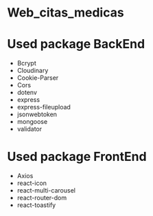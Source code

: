 # Web_citas_medicas

# Used package BackEnd

- Bcrypt
- Cloudinary
- Cookie-Parser
- Cors
- dotenv
- express
- express-fileupload
- jsonwebtoken
- mongoose
- validator

# Used package FrontEnd

- Axios
- react-icon
- react-multi-carousel
- react-router-dom
- react-toastify
